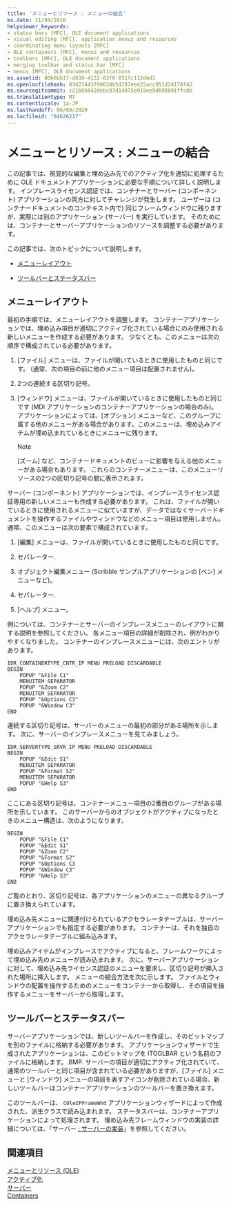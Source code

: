 ```yaml
---
title: 'メニューとリソース : メニューの結合'
ms.date: 11/04/2016
helpviewer_keywords:
- status bars [MFC], OLE document applications
- visual editing [MFC], application menus and resources
- coordinating menu layouts [MFC]
- OLE containers [MFC], menus and resources
- toolbars [MFC], OLE document applications
- merging toolbar and status bar [MFC]
- menus [MFC], OLE document applications
ms.assetid: 80b6bb17-d830-4122-83f0-651fc112d4d1
ms.openlocfilehash: 03d27443f90634b5d787eee25acc951d24178f42
ms.sourcegitcommit: c21b05042debc97d14875e019ee9d698691ffc0b
ms.translationtype: MT
ms.contentlocale: ja-JP
ms.lasthandoff: 06/09/2020
ms.locfileid: "84626217"
---
```

# <a name="menus-and-resources-menu-merging"></a>メニューとリソース : メニューの結合

この記事では、視覚的な編集と埋め込み先でのアクティブ化を適切に処理するために OLE ドキュメントアプリケーションに必要な手順について詳しく説明します。 インプレースライセンス認証では、コンテナーとサーバー (コンポーネント) アプリケーションの両方に対してチャレンジが発生します。 ユーザーは (コンテナードキュメントのコンテキスト内で) 同じフレームウィンドウに残りますが、実際には別のアプリケーション (サーバー) を実行しています。 そのためには、コンテナーとサーバーアプリケーションのリソースを調整する必要があります。

この記事では、次のトピックについて説明します。

- [メニューレイアウト](#_core_menu_layouts)

- [ツールバーとステータスバー](#_core_toolbars_and_status_bars)

## <a name="menu-layouts"></a><a name="_core_menu_layouts"></a>メニューレイアウト

最初の手順では、メニューレイアウトを調整します。 コンテナーアプリケーションでは、埋め込み項目が適切にアクティブ化されている場合にのみ使用される新しいメニューを作成する必要があります。 少なくとも、このメニューは次の順序で構成されている必要があります。

1. [ファイル] メニューは、ファイルが開いているときに使用したものと同じです。 (通常、次の項目の前に他のメニュー項目は配置されません)。

1. 2つの連続する区切り記号。

1. [ウィンドウ] メニューは、ファイルが開いているときに使用したものと同じです (MDI アプリケーションのコンテナーアプリケーションの場合のみ)。 アプリケーションによっては、[オプション] メニューなど、このグループに属する他のメニューがある場合があります。このメニューは、埋め込みアイテムが埋め込まれているときにメニューに残ります。

    > [!NOTE]
    >  [ズーム] など、コンテナードキュメントのビューに影響を与える他のメニューがある場合もあります。 これらのコンテナーメニューは、このメニューリソースの2つの区切り記号の間に表示されます。

サーバー (コンポーネント) アプリケーションでは、インプレースライセンス認証専用の新しいメニューも作成する必要があります。 これは、ファイルが開いているときに使用されるメニューに似ていますが、データではなくサーバードキュメントを操作するファイルやウィンドウなどのメニュー項目は使用しません。 通常、このメニューは次の要素で構成されています。

1. [編集] メニューは、ファイルが開いているときに使用したものと同じです。

1. セパレーター.

1. オブジェクト編集メニュー (Scribble サンプルアプリケーションの [ペン] メニューなど)。

1. セパレーター.

1. [ヘルプ] メニュー。

例については、コンテナーとサーバーのインプレースメニューのレイアウトに関する説明を参照してください。 各メニュー項目の詳細が削除され、例がわかりやすくなりました。 コンテナーのインプレースメニューには、次のエントリがあります。

```
IDR_CONTAINERTYPE_CNTR_IP MENU PRELOAD DISCARDABLE
BEGIN
    POPUP "&File C1"
    MENUITEM SEPARATOR
    POPUP "&Zoom C2"
    MENUITEM SEPARATOR
    POPUP "&Options C3"
    POPUP "&Window C3"
END
```

連続する区切り記号は、サーバーのメニューの最初の部分がある場所を示します。 次に、サーバーのインプレースメニューを見てみましょう。

```
IDR_SERVERTYPE_SRVR_IP MENU PRELOAD DISCARDABLE
BEGIN
    POPUP "&Edit S1"
    MENUITEM SEPARATOR
    POPUP "&Format S2"
    MENUITEM SEPARATOR
    POPUP "&Help S3"
END
```

ここにある区切り記号は、コンテナーメニュー項目の2番目のグループがある場所を示しています。 このサーバーからのオブジェクトがアクティブになったときのメニュー構造は、次のようになります。

```
BEGIN
    POPUP "&File C1"
    POPUP "&Edit S1"
    POPUP "&Zoom C2"
    POPUP "&Format S2"
    POPUP "&Options C3
    POPUP "&Window C3"
    POPUP "&Help S3"
END
```

ご覧のとおり、区切り記号は、各アプリケーションのメニューの異なるグループに置き換えられています。

埋め込み先メニューに関連付けられているアクセラレータテーブルは、サーバーアプリケーションでも指定する必要があります。 コンテナーは、それを独自のアクセラレータテーブルに組み込みます。

埋め込みアイテムがインプレースでアクティブになると、フレームワークによって埋め込み先のメニューが読み込まれます。 次に、サーバーアプリケーションに対して、埋め込み先ライセンス認証のメニューを要求し、区切り記号が挿入された場所に挿入します。 メニューの結合方法を次に示します。 ファイルとウィンドウの配置を操作するためのメニューをコンテナーから取得し、その項目を操作するメニューをサーバーから取得します。

## <a name="toolbars-and-status-bars"></a><a name="_core_toolbars_and_status_bars"></a>ツールバーとステータスバー

サーバーアプリケーションでは、新しいツールバーを作成し、そのビットマップを別のファイルに格納する必要があります。 アプリケーションウィザードで生成されたアプリケーションは、このビットマップを ITOOLBAR という名前のファイルに格納します。.BMP. サーバーの項目が適切にアクティブ化されていて、通常のツールバーと同じ項目が含まれている必要がありますが、[ファイル] メニューと [ウィンドウ] メニューの項目を表すアイコンが削除されている場合、新しいツールバーはコンテナーアプリケーションのツールバーを置き換えます。

このツールバーは、 `COleIPFrameWnd` アプリケーションウィザードによって作成された、派生クラスで読み込まれます。 ステータスバーは、コンテナーアプリケーションによって処理されます。 埋め込み先フレームウィンドウの実装の詳細については、「サーバー [: サーバーの実装](servers-implementing-a-server.md)」を参照してください。

## <a name="see-also"></a>関連項目

[メニューとリソース (OLE)](menus-and-resources-ole.md)<br/>
[アクティブ化](activation-cpp.md)<br/>
[サーバー](servers.md)<br/>
[Containers](containers.md)
